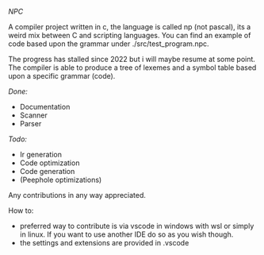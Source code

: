 *NPC*

A compiler project written in c, the language is called np (not pascal), its a weird mix between C and scripting languages.
You can find an example of code based upon the grammar under ./src/test_program.npc.

The progress has stalled since 2022 but i will maybe resume at some point.
The compiler is able to produce a tree of lexemes and a symbol table based upon a specific grammar (code).

*Done:*

- Documentation
- Scanner
- Parser
  
*Todo:*
- Ir generation
- Code optimization
- Code generation
- (Peephole optimizations)

Any contributions in any way appreciated.

How to:
- preferred way to contribute is via vscode in windows with wsl or simply in linux. If you want to use another IDE do so as you wish though.
- the settings and extensions are provided in .vscode

